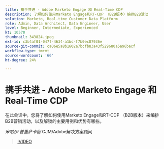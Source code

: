 ```yaml
---
title: 携手共进 - Adobe Marketo Engage 和 Real-Time CDP
description: 了解如何使用Marketo Engage和RT-CDP （B2B版本）编排B2B活动
solution: Marketo, Real-time Customer Data Platform
role: Admin, Data Architect, Data Engineer, User
level: Beginner, Intermediate, Experienced
kt: 10570
thumbnail: 343824.jpeg
exl-id: c3b4af01-047f-4634-a1bc-f7b0ec87936e
source-git-commit: ca06e5a8b1602a7bcfb83a43f529680a5a96bacf
workflow-type: tm+mt
source-wordcount: '66'
ht-degree: 24%

---
```


# 携手共进 - Adobe Marketo Engage 和 Real-Time CDP

在此会话中，您将了解如何使用Marketo Engage和RT-CDP （B2B版本）来编排B2B营销活动，以及解锁的主要用例和优势有哪些。

*米哈伊·普里萨卡留* CJM/Adobe解决方案顾问

>[!VIDEO](https://video.tv.adobe.com/v/343824/?quality=12&learn=on)
